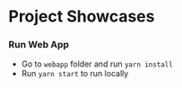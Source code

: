# Project Showcases

### Run Web App

- Go to `webapp` folder and run `yarn install`
- Run `yarn start` to run locally